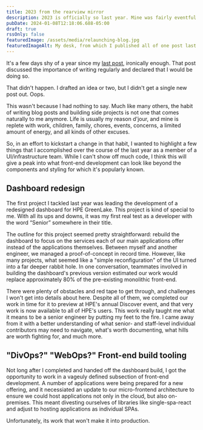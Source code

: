 ```yaml
---
title: 2023 from the rearview mirror
description: 2023 is officially so last year. Mine was fairly eventful.
pubDate: 2024-01-08T12:18:06.688-05:00
draft: true
rssOnly: false
featuredImage: /assets/media/relaunching-blog.jpg
featuredImageAlt: My desk, from which I published all of one post last year.
---
```

It's a few days shy of a year since my [last post](https://charlesvillard.co/blog/2023-02-05-keeping-a-record/), ironically enough. That post discussed the importance of writing regularly and declared that I would be doing so.

That didn't happen. I drafted an idea or two, but I didn't get a single new post out. Oops.

This wasn't because I had nothing to say. Much like many others, the habit of writing blog posts and building side projects is not one that comes naturally to me anymore. Life is usually my reason d'jour, and mine is replete with work, children, family, chores, events, concerns, a limited amount of energy, and all kinds of other excuses.

So, in an effort to kickstart a change in that habit, I wanted to highlight a few things that I accomplished over the course of the last year as a member of a UI/infrastructure team. While I can't show off much code, I think this will give a peak into what front-end development can look like beyond the components and styling for which it's popularly known.

## Dashboard redesign

The first project I tackled last year was leading the development of a redesigned dashboard for HPE GreenLake. This project is kind of special to me. With all its ups and downs, it was my first real test as a developer with the word “Senior” somewhere in their title.

The outline for this project seemed pretty straightforward: rebuild the dashboard to focus on the services each of our main applications offer instead of the applications themselves. Between myself and another engineer, we managed a proof-of-concept in record time. However, like many projects, what seemed like a "simple reconfiguration" of the UI turned into a far deeper rabbit hole. In one conversation, teammates involved in building the dashboard's previous version estimated our work would replace approximately 80% of the pre-existing monolithic front-end.

There were plenty of obstacles and red tape to get through, and challenges I won't get into details about here. Despite all of them, we completed our work in time for it to preview at HPE's annual Discover event, and that very work is now available to all of HPE's users. This work really taught me what it means to be a senior engineer by putting my feet to the fire. I came away from it with a better understanding of what senior- and staff-level individual contributors may need to navigate, what's worth documenting, what hills are worth fighting for, and much more.

## "DivOps?" "WebOps?" Front-end build tooling

Not long after I completed and handed off the dashboard build, I got the opportunity to work in a vageuly defined subsection of front-end development. A number of applications were being prepared for a new offering, and it necessiated an update to our micro-frontend architecture to ensure we could host applications not only in the cloud, but also on-premises. This meant divesting ourselves of libraries like single-spa-react and adjust to hosting applications as individual SPAs.

Unfortunately, its work that won't make it into production.
